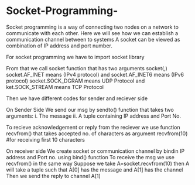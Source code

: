# Socket-Programming-

Socket programming is a way of connecting two nodes on a network to communicate with each other.
Here we will see how we can establish a communication channel between to systems 
A socket can be viewed as combination of IP address and port number.

For socket programming we have to import socket library

From that we call socket function that has two arguments
socket(<IP address version>,<Communication Protocol>)
  socket.AF_INET means (IPv4 protocol) and socket.AF_INET6 means (IPv6 protocol)
  socket.SOCK_DGRAM means UDP Protocol and ket.SOCK_STREAM means TCP Protocol

Then we have different codes for sender and reciever side
  
On Sender Side
  We send our msg by sendto() function that takes two arguments:
    i.  The message
    ii. A tuple containing IP address and Port No.
    
 To recieve acknowledgement or reply from the reciever we use function recvfrom() that takes accepted no. of characters as argument
    recvfrom(10) #for receiving first 10 characters
    
On receiver side
  We create socket or communication channel by bindin IP address and Port no. using bind() function
  To receive the msg we use recvfrom() in the same way
  Suppose we take A=socket.recvfrom(10)
  then A will take a tuple such that A[0] has the message  and A[1] has the channel
  Then we send the reply to channel A[1]
